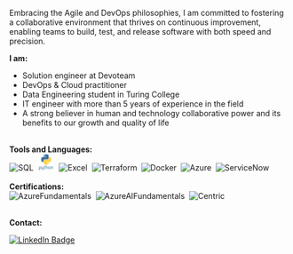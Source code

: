Embracing the Agile and DevOps philosophies, I am committed to fostering a collaborative environment that thrives on continuous improvement, enabling teams to build, test, and release software with both speed and precision.

<b>I am:</b>
- Solution engineer at Devoteam
- DevOps & Cloud practitioner
- Data Engineering student in Turing College
- IT engineer with more than 5 years of experience in the field
- A strong believer in human and technology collaborative power and its benefits to our growth and quality of life

<br>
<b>Tools and Languages:</b>   
<br><div>
  <img src="https://github.com/redbooth/free-file-icons/blob/master/512px/sql.png" title="SQL" alt="SQL" width="30" height="30"/>&nbsp;
  <img src="https://github.com/devicons/devicon/blob/master/icons/python/python-original-wordmark.svg" title="Python"  alt="Python" width="30" height="30"/>&nbsp;
  <img src="https://github.com/sempostma/office365-icons/blob/master/svg/excel.svg" title="Excel"  alt="Excel" width="30" height="30"/>&nbsp;
  <img src="https://static-00.iconduck.com/assets.00/terraform-icon-1803x2048-hodrzd3t.png" title="Terraform" alt="Terraform" width="30" height="30"/>&nbsp;
  <img src="https://w7.pngwing.com/pngs/627/244/png-transparent-docker-logo-logos-logos-and-brands-icon-thumbnail.png" title="Docker" alt="Docker" width="30" height="30"/>&nbsp;
<img src="https://swimburger.net/media/ppnn3pcl/azure.png" title="Azure" alt="Azure" width="30" height="30"/>&nbsp;
  <img src="https://jtekds.com/app/uploads/2022/10/276-2764783_servicenow-logo-png-transparent-png.png" title="ServiceNow" alt="ServiceNow" width="190" height="30"/>&nbsp;
</div>

<br>
<b>Certifications:</b>   
<br><div>
 <img src="https://images.credly.com/images/be8fcaeb-c769-4858-b567-ffaaa73ce8cf/image.png" title="AzureFundamentals" alt="AzureFundamentals" width="100" height="100"/>&nbsp;
  <img src="https://images.squarespace-cdn.com/content/v1/624f533702b64e5c9c78e131/1678942955789-QY2AY83IJ497E181JUDZ/AI-900+Badge.png" title="AzureAIFundamentals" alt="AzureAIFundamentals" width="100" height="100"/>&nbsp;
 <img src="https://getspace.cloud/cloud/apps/files_sharing/publicpreview/2YZ2qBR6i7rYgtH?file=/&fileId=60353124&x=1925&y=940&a=true&etag=7041c406fe2ee88e1e751d225ab57f6b" title="Centric" alt="Centric" width="100" height="100"/>&nbsp;
</div>  

<br><b>Contact:</b>
<div id="badges">
  <a href="https://www.linkedin.com/in/karolismickus/">
    <img src="https://img.shields.io/badge/LinkedIn-blue?style=for-the-badge&logo=linkedin&logoColor=white" alt="LinkedIn Badge"/>
  </a>
</div>
